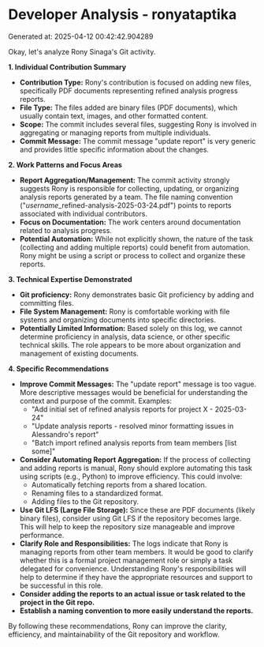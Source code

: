# Developer Analysis - ronyataptika
Generated at: 2025-04-12 00:42:42.904289

Okay, let's analyze Rony Sinaga's Git activity.

**1. Individual Contribution Summary**

*   **Contribution Type:**  Rony's contribution is focused on adding new files, specifically PDF documents representing refined analysis progress reports.
*   **File Type:** The files added are binary files (PDF documents), which usually contain text, images, and other formatted content.
*   **Scope:** The commit includes several files, suggesting Rony is involved in aggregating or managing reports from multiple individuals.
*   **Commit Message:** The commit message "update report" is very generic and provides little specific information about the changes.

**2. Work Patterns and Focus Areas**

*   **Report Aggregation/Management:** The commit activity strongly suggests Rony is responsible for collecting, updating, or organizing analysis reports generated by a team.  The file naming convention ("*username*_refined-analysis-2025-03-24.pdf") points to reports associated with individual contributors.
*   **Focus on Documentation:** The work centers around documentation related to analysis progress.
*   **Potential Automation:**  While not explicitly shown, the nature of the task (collecting and adding multiple reports) could benefit from automation. Rony might be using a script or process to collect and organize these reports.

**3. Technical Expertise Demonstrated**

*   **Git proficiency:**  Rony demonstrates basic Git proficiency by adding and committing files.
*   **File System Management:** Rony is comfortable working with file systems and organizing documents into specific directories.
*   **Potentially Limited Information:**  Based solely on this log, we cannot determine proficiency in analysis, data science, or other specific technical skills. The role appears to be more about organization and management of existing documents.

**4. Specific Recommendations**

*   **Improve Commit Messages:** The "update report" message is too vague.  More descriptive messages would be beneficial for understanding the context and purpose of the commit. Examples:
    *   "Add initial set of refined analysis reports for project X - 2025-03-24"
    *   "Update analysis reports - resolved minor formatting issues in Alessandro's report"
    *   "Batch import refined analysis reports from team members [list some]"
*   **Consider Automating Report Aggregation:** If the process of collecting and adding reports is manual, Rony should explore automating this task using scripts (e.g., Python) to improve efficiency. This could involve:
    *   Automatically fetching reports from a shared location.
    *   Renaming files to a standardized format.
    *   Adding files to the Git repository.
*   **Use Git LFS (Large File Storage):** Since these are PDF documents (likely binary files), consider using Git LFS if the repository becomes large. This will help to keep the repository size manageable and improve performance.
*   **Clarify Role and Responsibilities:**  The logs indicate that Rony is managing reports from other team members.  It would be good to clarify whether this is a formal project management role or simply a task delegated for convenience.  Understanding Rony's responsibilities will help to determine if they have the appropriate resources and support to be successful in this role.
*   **Consider adding the reports to an actual issue or task related to the project in the Git repo.**
*   **Establish a naming convention to more easily understand the reports.**

By following these recommendations, Rony can improve the clarity, efficiency, and maintainability of the Git repository and workflow.
